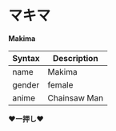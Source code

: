 # マキマ
**Makima**

| Syntax | Description |
| ----------- | ----------- |
|name|Makima|
|gender|female|
|anime|Chainsaw Man|
  
**♥一押し♥**
